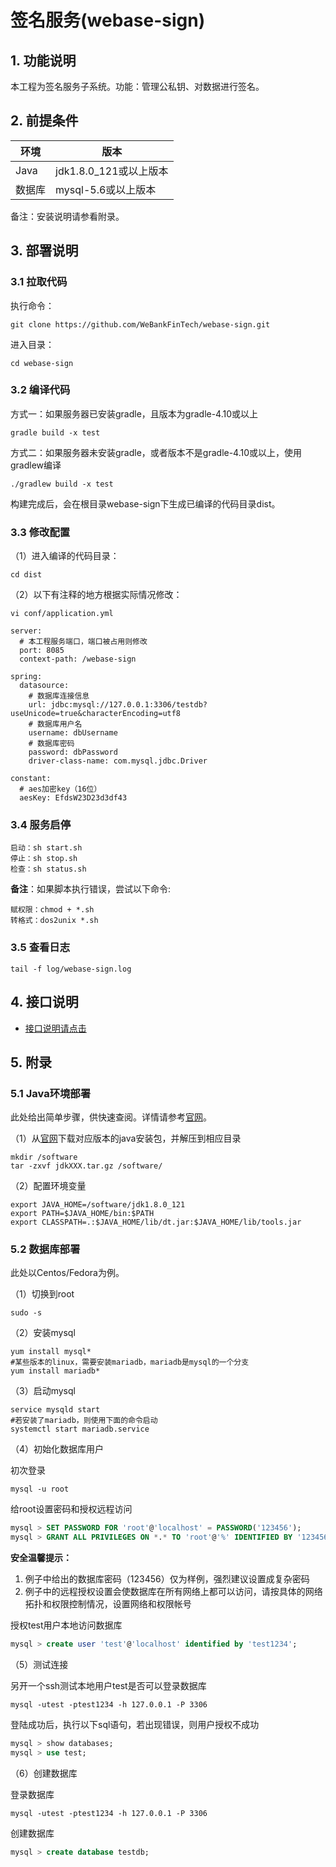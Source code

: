 # 签名服务(webase-sign)

## 1. 功能说明

本工程为签名服务子系统。功能：管理公私钥、对数据进行签名。

## 2. 前提条件

| 环境     | 版本              |
| ------ | --------------- |
| Java   | jdk1.8.0_121或以上版本    |
| 数据库    | mysql-5.6或以上版本  |
备注：安装说明请参看附录。

## 3. 部署说明

### 3.1 拉取代码
执行命令：
```
git clone https://github.com/WeBankFinTech/webase-sign.git
```

进入目录：

```
cd webase-sign
```

### 3.2 编译代码

方式一：如果服务器已安装gradle，且版本为gradle-4.10或以上

```shell
gradle build -x test
```
方式二：如果服务器未安装gradle，或者版本不是gradle-4.10或以上，使用gradlew编译
```shell
./gradlew build -x test
```
构建完成后，会在根目录webase-sign下生成已编译的代码目录dist。

### 3.3 修改配置

（1）进入编译的代码目录：
```shell
cd dist
```
（2）以下有注释的地方根据实际情况修改：

```shell
vi conf/application.yml
```

```
server: 
  # 本工程服务端口，端口被占用则修改
  port: 8085
  context-path: /webase-sign

spring: 
  datasource: 
    # 数据库连接信息
    url: jdbc:mysql://127.0.0.1:3306/testdb?useUnicode=true&characterEncoding=utf8
    # 数据库用户名
    username: dbUsername
    # 数据库密码
    password: dbPassword
    driver-class-name: com.mysql.jdbc.Driver
    
constant: 
  # aes加密key（16位）
  aesKey: EfdsW23D23d3df43
```

### 3.4 服务启停
```shell
启动：sh start.sh
停止：sh stop.sh
检查：sh status.sh
```
**备注**：如果脚本执行错误，尝试以下命令:
```
赋权限：chmod + *.sh
转格式：dos2unix *.sh
```

### 3.5 查看日志

```shell
tail -f log/webase-sign.log
```
## 4. 接口说明

- [接口说明请点击](interface.md)


## 5. 附录

### 5.1 Java环境部署

此处给出简单步骤，供快速查阅。详情请参考[官网](http://www.oracle.com/technetwork/java/javase/downloads/index.html)。

（1）从[官网](http://www.oracle.com/technetwork/java/javase/downloads/index.html)下载对应版本的java安装包，并解压到相应目录

```shell
mkdir /software
tar -zxvf jdkXXX.tar.gz /software/
```

（2）配置环境变量

```shell
export JAVA_HOME=/software/jdk1.8.0_121
export PATH=$JAVA_HOME/bin:$PATH 
export CLASSPATH=.:$JAVA_HOME/lib/dt.jar:$JAVA_HOME/lib/tools.jar
```

### 5.2 数据库部署

此处以Centos/Fedora为例。

（1）切换到root

```shell
sudo -s
```

（2）安装mysql

```shell
yum install mysql*
#某些版本的linux，需要安装mariadb，mariadb是mysql的一个分支
yum install mariadb*
```

（3）启动mysql

```shell
service mysqld start
#若安装了mariadb，则使用下面的命令启动
systemctl start mariadb.service
```

（4）初始化数据库用户

初次登录
```shell
mysql -u root
```

给root设置密码和授权远程访问
```sql
mysql > SET PASSWORD FOR 'root'@'localhost' = PASSWORD('123456');
mysql > GRANT ALL PRIVILEGES ON *.* TO 'root'@'%' IDENTIFIED BY '123456' WITH GRANT OPTION;
```

**安全温馨提示：**

1. 例子中给出的数据库密码（123456）仅为样例，强烈建议设置成复杂密码
2. 例子中的远程授权设置会使数据库在所有网络上都可以访问，请按具体的网络拓扑和权限控制情况，设置网络和权限帐号

授权test用户本地访问数据库
```sql
mysql > create user 'test'@'localhost' identified by 'test1234';
```

（5）测试连接

另开一个ssh测试本地用户test是否可以登录数据库

```shell
mysql -utest -ptest1234 -h 127.0.0.1 -P 3306
```

登陆成功后，执行以下sql语句，若出现错误，则用户授权不成功

```sql
mysql > show databases;
mysql > use test;
```
（6）创建数据库

登录数据库

```shell
mysql -utest -ptest1234 -h 127.0.0.1 -P 3306
```

创建数据库

```sql
mysql > create database testdb;
```
